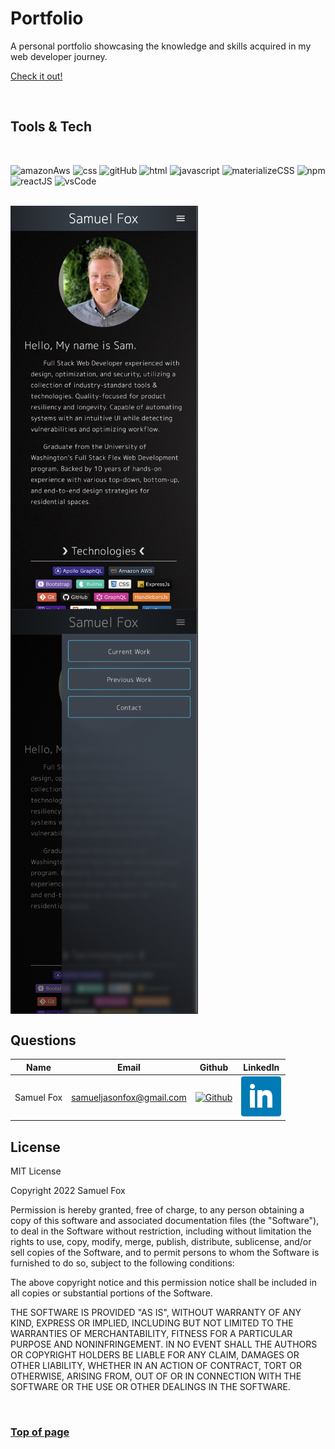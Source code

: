 
# Portfolio

A personal portfolio showcasing the knowledge and skills acquired in my web developer journey.

[Check it out!](https://samueljfox.com/) 

<br>

## Tools & Tech

<br/>

![amazonAws](https://img.shields.io/badge/-Amazon%20AWS-232F3E?logo=Amazon%20AWS&logoColor=FF9900)
![css](https://img.shields.io/badge/-CSS-white?logo=css3&logoColor=1572B6)
![gitHub](https://img.shields.io/badge/-GitHub-181717?logo=GitHub&logoColor=white)
![html](https://img.shields.io/badge/-HTML-white?logo=html5)
![javascript](https://img.shields.io/badge/-Javascript-yellow?logo=javascript)
![materializeCSS](https://img.shields.io/badge/-Materialize-FF7F7F?logo=Material%20Design&logoColor=white)
![npm](https://img.shields.io/badge/-npm-CB3837?logo=NPM)
![reactJS](https://img.shields.io/badge/-ReactJS-000000?logo=React&logoColor=61DAFB)
![vsCode](https://img.shields.io/badge/-Visual%20Studio%20Code-white?logo=Visual%20Studio%20Code&logoColor=007ACC)

<br/>

<div style="display:flex; flex-wrap:wrap;">
<img src="assets/screenshots/0.png" width="300px" alt="screenshot"/>
<img src="assets/screenshots/1.png" width="300px" alt="screenshot"/>
</div>

## Questions

| Name | Email  | Github  | LinkedIn |
| :--: | :----: | :-----: | :------: |
| Samuel Fox | samueljasonfox@gmail.com | [![Github](./public/logo/github/GitHub-Mark-Light-64px.png)](https://github.com/samuelfox1) | [![LinkedIn](./public/logo/linkedin/linkedin.png)](https://www.linkedin.com/in/samuel-fox-tacoma) |


## License

MIT License

Copyright 2022 Samuel Fox

Permission is hereby granted, free of charge, to any person obtaining a copy of this software and associated documentation files (the "Software"), to deal in the Software without restriction, including without limitation the rights to use, copy, modify, merge, publish, distribute, sublicense, and/or sell copies of the Software, and to permit persons to whom the Software is furnished to do so, subject to the following conditions:

The above copyright notice and this permission notice shall be included in all copies or substantial portions of the Software.

THE SOFTWARE IS PROVIDED "AS IS", WITHOUT WARRANTY OF ANY KIND, EXPRESS OR IMPLIED, INCLUDING BUT NOT LIMITED TO THE WARRANTIES OF MERCHANTABILITY, FITNESS FOR A PARTICULAR PURPOSE AND NONINFRINGEMENT. IN NO EVENT SHALL THE AUTHORS OR COPYRIGHT HOLDERS BE LIABLE FOR ANY CLAIM, DAMAGES OR OTHER LIABILITY, WHETHER IN AN ACTION OF CONTRACT, TORT OR OTHERWISE, ARISING FROM, OUT OF OR IN CONNECTION WITH THE SOFTWARE OR THE USE OR OTHER DEALINGS IN THE SOFTWARE.

<br/>

### [Top of page](#README-Generator)
